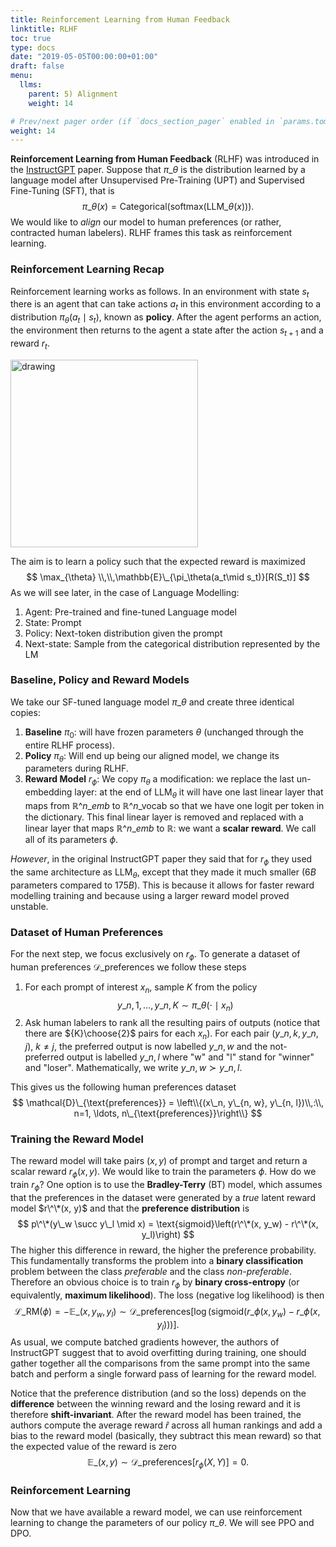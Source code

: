 ```yaml
---
title: Reinforcement Learning from Human Feedback
linktitle: RLHF
toc: true
type: docs
date: "2019-05-05T00:00:00+01:00"
draft: false
menu:
  llms:
    parent: 5) Alignment
    weight: 14

# Prev/next pager order (if `docs_section_pager` enabled in `params.toml`)
weight: 14
---
```

**Reinforcement Learning from Human Feedback** (RLHF) was introduced in the [InstructGPT](https://arxiv.org/abs/2203.02155) paper. Suppose that $\pi\_\theta$ is the distribution learned by a  language model after Unsupervised Pre-Training (UPT) and Supervised Fine-Tuning (SFT), that is
$$
\pi\_\theta(x) = \text{Categorical}\left(\text{softmax}\left(\text{LLM}\_{\theta}(x)\right)\right).
$$
We would like to *align* our model to human preferences (or rather, contracted human labelers). RLHF frames this task as reinforcement learning.

### Reinforcement Learning Recap
Reinforcement learning works as follows. In an environment with state $s_t$ there is an agent that can take actions $a_t$ in this environment according to a distribution $\pi_\theta(a_t\mid s_t)$, known as **policy**. After the agent performs an action, the environment then returns to the agent a state after the action $s_{t+1}$ and a reward $r_t$. 

<img src="/RL.png" alt="drawing" width="300"/>

The aim is to learn a policy such that the expected reward is maximized
$$
\max_{\theta} \\,\\,\mathbb{E}\_{\pi_\theta(a_t\mid s_t)}[R(S_t)]
$$
As we will see later, in the case of Language Modelling:

1. Agent: Pre-trained and fine-tuned Language model
2. State: Prompt
3. Policy: Next-token distribution given the prompt
4. Next-state: Sample from the categorical distribution represented by the LM

### Baseline, Policy and Reward Models
We take our SF-tuned language model $\pi\_{\theta}$ and create three identical copies:

1. **Baseline** $\pi_0$:  will have frozen parameters $\theta$ (unchanged through the entire RLHF process).
2. **Policy** $\pi_\theta$: Will end up being our aligned model, we change its parameters during RLHF.
3. **Reward Model** $r_\phi$: We copy $\pi_\theta$ a modification: we replace the last un-embedding layer: at the end of $\text{LLM}_\theta$ it will have one last linear layer that maps from $\mathbb{R}\^{n\_{emb}}$ to $\mathbb{R}\^{n\_{\text{vocab}}}$ so that we have one logit per token in the dictionary. This final linear layer is removed and replaced with a linear layer that maps $\mathbb{R}\^{n\_{emb}}$ to $\mathbb{R}$: we want a **scalar reward**. We call all of its parameters $\phi$.

*However*, in the original InstructGPT paper they said that for $r_\phi$ they used the same architecture as $\text{LLM}_\theta$, except that they made it much smaller ($6B$ parameters compared to $175B$). This is because it allows for faster reward modelling training and because using a larger reward model proved unstable. 

### Dataset of Human Preferences
For the next step, we focus exclusively on $r_\phi$. To generate a dataset of human preferences $\mathcal{D}\_{\text{preferences}}$ we follow these steps

1. For each prompt of interest $x_n$, sample $K$ from the policy 
  $$
      y\_{n, 1}, \ldots, y\_{n, K} \sim \pi\_{\theta}(\cdot\mid x_n)
  $$
2. Ask human labelers to rank all the resulting pairs of outputs (notice that there are ${K}\choose{2}$ pairs for each $x_n$). For each pair $(y\_{n, k}, y\_{n, j})$, $k\neq j$, the preferred output is now labelled $y\_{n, w}$ and the not-preferred output is labelled $y\_{n, l}$ where "w" and "l" stand for "winner" and "loser". Mathematically, we write $y\_{n, w} \succ y\_{n, l}$.

This gives us the following human preferences dataset
$$
\mathcal{D}\_{\text{preferences}} = \left\\{(x\_n, y\_{n, w}, y\_{n, l})\\,:\\, n=1, \ldots, n\_{\text{preferences}}\right\\}
$$

### Training the Reward Model
The reward model will take pairs $(x, y)$ of prompt and target and return a scalar reward $r_\phi(x, y)$. We would like to train the parameters $\phi$. How do we train $r_\phi$? One option is to use the **Bradley-Terry** (BT) model, which assumes that the preferences in the dataset were generated by a *true* latent reward model $r\^\*(x, y)$ and that the **preference distribution** is
$$
p\^\*(y\_w \succ y\_l \mid x) = \text{sigmoid}\left(r\^\*(x, y_w) - r\^\*(x, y_l)\right)
$$
The higher this difference in reward, the higher the preference probability. This fundamentally transforms the problem into a **binary classification** problem between the class *preferable* and the class *non-preferable*. Therefore an obvious choice is to train $r_\phi$ by **binary cross-entropy** (or equivalently, **maximum likelihood**). The loss (negative log likelihood) is then
$$
\mathcal{L}\_{\text{RM}}(\phi) = -\mathbb{E}\_{(x, y_w, y_l)\sim \mathcal{D}\_{\text{preferences}}}\left[\log\left(\text{sigmoid}\left(r\_\phi(x, y_w) - r\_\phi(x, y_l)\right)\right)\right].
$$
As usual, we compute batched gradients however, the authors of InstructGPT suggest that to avoid overfitting during training, one should gather together all the comparisons from the same prompt into the same batch and perform a single forward pass of learning for the reward model. 

Notice that the preference distribution (and so the loss) depends on the **difference** between the winning reward and the losing reward and it is therefore **shift-invariant**. After the reward model has been trained, the authors compute the average reward $\hat{r}$ across all human rankings and add a bias to the reward model (basically, they subtract this mean reward) so that the expected value of the reward is zero
$$
\mathbb{E}\_{(x, y)\sim\mathcal{D}\_{\text{preferences}}}\left[r_\phi(X, Y)\right] = 0.
$$

### Reinforcement Learning
Now that we have available a reward model, we can use reinforcement learning to change the parameters of our policy $\pi\_\theta$. We will see PPO and DPO.

